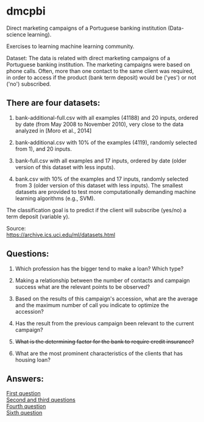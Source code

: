# dmcpbi
Direct marketing campaigns of a Portuguese banking institution (Data-science learning).

Exercises to learning machine learning community. 

Dataset: 
The data is related with direct marketing campaigns of a Portuguese banking institution. 
The marketing campaigns were based on phone calls. Often, more than one contact to the same client was required, 
in order to access if the product (bank term deposit) would be ('yes') or not ('no') subscribed.

There are four datasets: 
-----------------------
1) bank-additional-full.csv with all examples (41188) and 20 inputs, ordered by date (from May 2008 to November 2010), very close to the data analyzed in [Moro et al., 2014]

2) bank-additional.csv with 10% of the examples (4119), randomly selected from 1), and 20 inputs.

3) bank-full.csv with all examples and 17 inputs, ordered by date (older version of this dataset with less inputs). 

4) bank.csv with 10% of the examples and 17 inputs, randomly selected from 3 (older version of this dataset with less inputs). 
The smallest datasets are provided to test more computationally demanding machine learning algorithms (e.g., SVM). 

The classification goal is to predict if the client will subscribe (yes/no) a term deposit (variable y).

Source:<br>
https://archive.ics.uci.edu/ml/datasets.html


Questions:
---------
1) Which profession has the bigger tend to make a loan? Which type?

2) Making a relationship between the number of contacts and campaign success what are the relevant points to be observed?

3) Based on the results of this campaign's accession, what are the average and the maximum number of call you indicate to optimize the accession?

4) Has the result from the previous campaign been relevant to the current campaign?

5) ~~What is the determining factor for the bank to require credit insurance?~~

6) What are the most prominent characteristics of the clients that has housing loan?

Answers:
------
[First question](https://github.com/Sidon/dmcpbi/blob/master/trends.ipynb)<br>
[Second and third questions](https://github.com/Sidon/dmcpbi/blob/master/success-contacts.ipynb)<br>
[Fourth question](https://github.com/Sidon/dmcpbi/blob/master/previous-success.ipynb)<br>
[Sixth question](https://github.com/Sidon/dmcpbi/blob/master/charcteristics.ipynb)